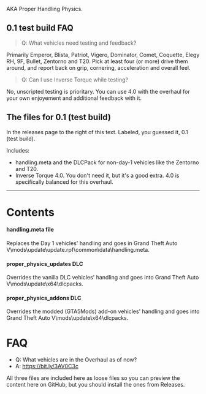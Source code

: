 AKA Proper Handling Physics.



## 0.1 test build FAQ
> Q: What vehicles need testing and feedback?

Primarily Emperor, Blista, Patriot, Vigero, Dominator, Comet, Coquette, Elegy RH, 9F, Bullet, Zentorno and T20.
Pick at least four (or more) drive them around, and report back on grip, cornering, acceleration and overall feel.

> Q: Can I use Inverse Torque while testing?

No, unscripted testing is prioritary. You can use 4.0 with the overhaul for your own enjoyement and additional feedback with it.

## The files for 0.1 (test build)
In the releases page to the right of this text. Labeled, you guessed it, 0.1 (test build). 

Includes:
- handling.meta and the DLCPack for non-day-1 vehicles like the Zentorno and T20.
- Inverse Torque 4.0. You don't need it, but it's a good extra. 4.0 is specifically balanced for this overhaul.

---

# Contents
#### handling.meta file
Replaces the Day 1 vehicles' handling and goes in Grand Theft Auto V\mods\update\update.rpf\common\data\handling.meta.
#### proper_physics_updates DLC
Overrides the vanilla DLC vehicles' handling and goes into Grand Theft Auto V\mods\update\x64\dlcpacks.
#### proper_physics_addons DLC
Overrides the modded (GTA5Mods) add-on vehicles' handling and goes into Grand Theft Auto V\mods\update\x64\dlcpacks.



# FAQ

- Q: What vehicles are in the Overhaul as of now?
- A: https://bit.ly/3AV0C3c

All three files are included here as loose files so you can preview the content here on GitHub, but you should install the ones from Releases.
